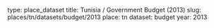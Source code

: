type: place_dataset
title: Tunisia / Government Budget (2013)
slug: places/tn/datasets/budget/2013
place: tn
dataset: budget
year: 2013
